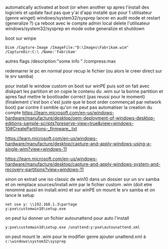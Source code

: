 automatically activated at boot (or when another sp
apres l'install des logiciels et update
faut pas que y'ai d'app installé que pour 1 utilisateur (genre winget)
windows/system32/sysprep
lancer en audit mode et restart (generalize ?)
ça reboot avec le compte admin local
delete l'utilisateur
windows/system32/sysprep
en mode oobe generalize et shutdown

boot sur winpe 
```
Dism /Capture-Image /ImageFile:"D:\Images\Fabrikam.wim" /CaptureDir:C:\ /Name:'Fabrikam'
```
autres flags /description:"some info "  /compress:max

redemarrer le pc en normal pour recup le fichier (ou alors le creer direct sur le srv samba)

pour install le window custom on boot sur winPE
puis soit on fait avec diskpart les partition et on copie le contenu du .wim sur la bonne partition et apres faut mettre le bootloader correct (pas reussi pour le moment)
(finalement c'est bon c'est juste que le boot order commençait par network boot)
par contre il semble qu'on ne peut pas automatiser la creation du compte
https://learn.microsoft.com/en-us/windows-hardware/manufacture/desktop/oem-deployment-of-windows-desktop-editions-sample-scripts?preserve-view=true&view=windows-10#CreatePartitions-_firmware_.txt

https://learn.microsoft.com/en-us/windows-hardware/manufacture/desktop/capture-and-apply-windows-using-a-single-wim?view=windows-11

https://learn.microsoft.com/en-us/windows-hardware/manufacture/desktop/capture-and-apply-windows-system-and-recovery-partitions?view=windows-11

sinon
on extrait une iso classic de win10 dans un dossier sur un srv samba et on remplace sources/install.wim par le fichier custom .wim (doit etre renommé aussi en install.wim)
et sur winPE on mount le srv samba et on lance le setup
```
net use y: \\192.168.1.3\partage
y:pxe\customwin10\setup.exe
```
on peut lui donner un fichier autounattend pour auto l'install
```
y:pxe\customwin10\setup.exe /unattend:y:pxe\autounattend.xml
```


on peut mount le .wim pour le modifier 
genre ajouter unattend.xml
à `c:\windows\system32\sysprep`